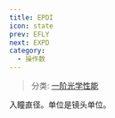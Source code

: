 ```yaml
---
title: EPDI
icon: state
prev: EFLY
next: EXPD
category:
  - 操作数
---
```


> 分类: [一阶光学性能](/hb/operands/131/879/  "Zemax 操作数 一阶光学性能")

入瞳直径。单位是镜头单位。